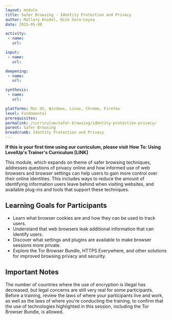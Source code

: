 ```yaml
---
layout: module
title: Safer Browsing - Identity Protection and Privacy
author: Mallory Knodel, Nick Sera-Leyva
date: 2015-05-00

activity:
 - name: 
   url:

input:
 - name: 
   url: 

deepening:
 - name: 
   url: 

synthesis:
 - name: 
   url: 

platforms: Mac OS, Windows, Linux, Chrome, Firefox
level: Fundamental
prerequisites:
permalink: /curriculum/safer-browsing/identity-protection-privacy/
parent: Safer Browsing
breadcrumb: Identity Protection and Privacy
---
```


**If this is your first time using our curriculum, please visit** **How To: Using LevelUp's Trainer's Curriculum [LINK]**

This module, which expands on theme of safer browsing techniques, addresses questions of privacy online and how informed use of web browsers and browser settings can help users to gain more control over their online identities. This includes ways to reduce the amount of identifying information users leave behind when visiting websites, and available plug-ins and tools that support these techniques.

## Learning Goals for Participants

- Learn what browser cookies are and how they can be used to track users.
- Understand that web browsers leak additional information that can identify users.
- Discover what settings and plugins are available to make browser sessions more private.
- Explore the Tor Browser Bundle, HTTPS Everywhere, and other solutions for improved browsing privacy and security.

## Important Notes

The number of countries where the use of encryption is illegal has decreased, but legal concerns are still very real for some participants. Before a training, review the laws of where your participants live and work, as well as the laws of where you're conducting the training, to confirm that the use of technologies highlighted in this session, including the Tor Browser Bundle, is allowed.
